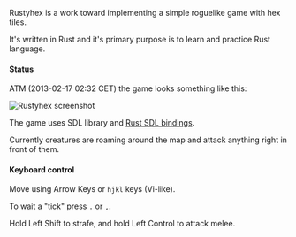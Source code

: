Rustyhex is a work toward implementing a simple roguelike game with hex tiles.

It's written in Rust and it's primary purpose is to learn and practice Rust language.

#### Status

ATM (2013-02-17 02:32 CET) the game looks something like this:

![Rustyhex screenshot](http://i.imgur.com/C1EzHzU.png)

The game uses SDL library and [Rust SDL bindings][rust-sdl].

[rust-sdl]: https://github.com/brson/rust-sdl

Currently creatures are roaming around the map and attack anything right in front of them.

#### Keyboard control

Move using Arrow Keys or `hjkl` keys (Vi-like).

To wait a "tick" press `.` or `,`.

Hold Left Shift to strafe, and hold Left Control to attack melee.
